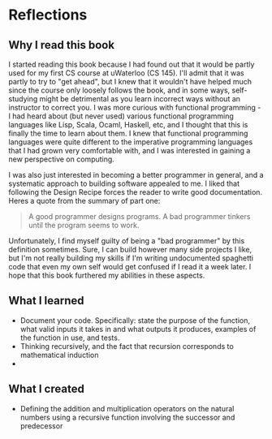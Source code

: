 # Reflections
## Why I read this book
I started reading this book because I had found out that it would be partly used for my first CS course at uWaterloo (CS 145). I'll admit that it was partly to try to "get ahead", but I knew that it wouldn't have helped much since the course only loosely follows the book, and in some ways, self-studying might be detrimental as you learn incorrect ways without an instructor to correct you. I was more curious with functional programming - I had heard about (but never used) various functional programming languages like Lisp, Scala, Ocaml, Haskell, etc, and I thought that this is finally the time to learn about them. I knew that functional programming languages were quite different to the imperative programming languages that I had grown very comfortable with, and I was interested in gaining a new perspective on computing.

I was also just interested in becoming a better programmer in general, and a systematic approach to building software appealed to me. I liked that following the Design Recipe forces the reader to write good documentation. Heres a quote from the summary of part one: 
> A good programmer designs programs. A bad programmer tinkers until the program seems to work.

Unfortunately, I find myself guilty of being a "bad programmer" by this definition sometimes. Sure, I can build however many side projects I like, but I'm not really building my skills if I'm writing undocumented spaghetti code that even my own self would get confused if I read it a week later. I hope that this book furthered my abilities in these aspects.

## What  I learned
- Document your code. Specifically: state the purpose of the function, what valid inputs it takes in and what outputs it produces, examples of the function in use, and tests.
- Thinking recursively, and the fact that recursion corresponds to mathematical induction
- 

## What I created
- Defining the addition and multiplication operators on the natural numbers using a recursive function involving the successor and predecessor